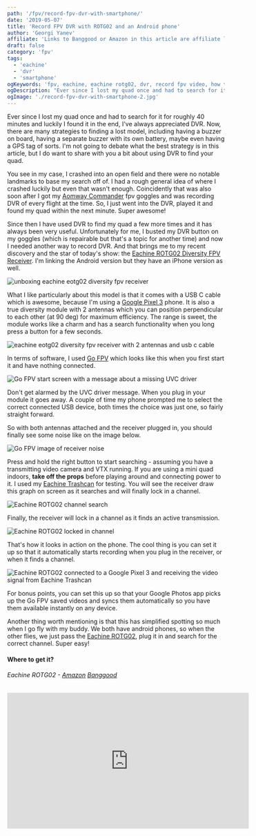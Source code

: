 ```yaml
---
path: '/fpv/record-fpv-dvr-with-smartphone/'
date: '2019-05-07'
title: 'Record FPV DVR with ROTG02 and an Android phone'
author: 'Georgi Yanev'
affiliate: 'Links to Banggood or Amazon in this article are affiliate links and would support the blog if used to make a purchase.'
draft: false
category: 'fpv'
tags:
  - 'eachine'
  - 'dvr'
  - 'smartphone'
ogKeywords: 'fpv, eachine, eachine rotg02, dvr, record fpv video, how to record dvr on android, android go fpv, go fpv, how to record fpv video with go fpv, dvr receiver for android, dvr for smartphone, record fpv DVR on smartphone'
ogDescription: "Ever since I lost my quad once and had to search for it for roughly 40 minutes and luckily I found it in the end, I've always appreciated DVR."
ogImage: './record-fpv-dvr-with-smartphone-2.jpg'
---
```


Ever since I lost my quad once and had to search for it for roughly 40 minutes and luckily I found it in the end, I've always appreciated DVR.
Now, there are many strategies to finding a lost model, including having a buzzer on board, having a separate buzzer with its own battery, maybe even having a GPS tag of sorts. I'm not going to debate what the best strategy is in this article, but I do want to share with you a bit about using DVR to find your quad.

You see in my case, I crashed into an open field and there were no notable landmarks to base my search off of. I had a rough general idea of where I crashed luckily but even that wasn't enough. Coincidently that was also soon after I got my [Aomway Commander][3] fpv goggles and was recording DVR of every flight at the time. So, I just went into the DVR, played it and found my quad within the next minute. Super awesome!

Since then I have used DVR to find my quad a few more times and it has always been very useful. Unfortunately for me, I busted my DVR button on my goggles (which is repairable but that's a topic for another time) and now I needed another way to record DVR. And that brings me to my recent discovery and the star of today's show: the [Eachine ROTG02 Diversity FPV Receiver][1]. I'm linking the Android version but they have an iPhone version as well.

![unboxing eachine eotg02 diversity fpv receiver](record-fpv-dvr-with-smartphone-1.jpg)

What I like particularly about this model is that it comes with a USB C cable which is awesome, because I'm using a [Google Pixel 3][4] phone. It is also a true diversity module with 2 antennas which you can position perpendicular to each other (at 90 deg) for maximum efficiency. The range is sweet, the module works like a charm and has a search functionality when you long press a button for a few seconds.

![eachine eotg02 diversity fpv receiver with 2 antennas and usb c cable](record-fpv-dvr-with-smartphone-2.jpg)

In terms of software, I used [Go FPV][5] which looks like this when you first start it and have nothing connected.

![Go FPV start screen with a message about a missing UVC driver](record-fpv-dvr-with-smartphone-3.jpg)

Don't get alarmed by the UVC driver message. When you plug in your module it goes away. A couple of time my phone prompted me to select the correct connected USB device, both times the choice was just one, so fairly straight forward.

So with both antennas attached and the receiver plugged in, you should finally see some noise like on the image below.

![Go FPV image of receiver noise](record-fpv-dvr-with-smartphone-4.jpg)

Press and hold the right button to start searching - assuming you have a transmitting video camera and VTX running. If you are using a mini quad indoors, **take off the props** before playing around and connecting power to it. I used my [Eachine Trashcan][6] for testing. You will see the receiver draw this graph on screen as it searches and will finally lock in a channel.

![Eachine ROTG02 channel search](record-fpv-dvr-with-smartphone-5.jpg)

Finally, the receiver will lock in a channel as it finds an active transmission.

![Eachine ROTG02 locked in channel](record-fpv-dvr-with-smartphone-6.jpg)

That's how it looks in action on the phone. The cool thing is you can set it up so that it automatically starts recording when you plug in the receiver, or when it finds a channel.

![Eachine ROTG02 connected to a Google Pixel 3 and receiving the video signal from Eachine Trashcan](record-fpv-dvr-with-smartphone-7.jpg)

For bonus points, you can set this up so that your Google Photos app picks up the Go FPV saved videos and syncs them automatically so you have them available instantly on any device.

Another thing worth mentioning is that this has simplified spotting so much when I go fly with my buddy. We both have android phones, so when the other flies, we just pass the [Eachine ROTG02][1], plug it in and search for the correct channel. Super easy!

#### Where to get it?

###### Eachine ROTG02 - [Amazon][2] [Banggood][1]

<div style="text-align: center">
  <iframe width="560" height="315" src="https://www.youtube.com/embed/2dgsjubo-MI?rel=0" frameBorder="0" allowFullScreen title="DVR recorded with the Eachine ROTG02 on Go FPV on Android"></iframe>
</div>

[0]: Linkslist
[1]: https://bit.ly/eachine-rotg2
[2]: https://amzn.to/2JiDa4X
[3]: https://bit.ly/aomway-commander
[4]: https://amzn.to/2LsslQA
[5]: https://play.google.com/store/apps/details?id=com.vertile.fpv3d&hl=en
[6]: https://bit.ly/eachine-trashcan
